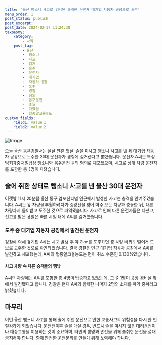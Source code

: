 ```yaml
---
title: '울산 뺑소니 사고로 검거된 술취한 운전자 대기업 자동차 공장으로 도주'
menu_order: 1
post_status: publish
post_excerpt: 
post_date: 2024-02-17 11:24:30
taxonomy:
    category:
        - 사회
    post_tag:
        - 울산
        -  뺑소니
        -  사고
        -  검거
        -  술취
        -  운전자
        -  대기업
        -  자동차 공장
        -  도주
        -  경찰
        -  혐의
        -  음주운전
        -  충돌
        -  다쳤음
        -  혈중알코올농도
custom_fields:
    field1: value 1
    field2: value 2
---
```


![Image](https://imgnews.pstatic.net/image/055/2024/02/11/0001129970_001_20240211181001149.jpg?type=w647)

오늘 울산 동부경찰서는 설날 연휴 첫날, 술을 마시고 뺑소니 사고를 낸 뒤 대기업 자동차 공장으로 도주한 30대 운전자가 경찰에 검거됐다고 밝혔습니다. 운전자 A씨는 특정범죄가중처벌법상 뺑소니와 음주운전 등의 혐의로 체포됐으며, 사고로 상대 차량 운전자를 포함한 총 3명이 다쳤습니다.
## 술에 취한 상태로 뺑소니 사고를 낸 울산 30대 운전자
어젯밤 11시 20분쯤 울산 동구 염포산터널 인근에서 발생한 사고는 충격을 안겨주었습니다. A씨는 앞 차량을 추월하려다가 중앙선을 넘어 마주 오는 차량과 충돌한 뒤, 다른 차량까지 들이받고 도주한 것으로 파악됐습니다. 사고로 인해 다른 운전자들은 다쳤고, 신고를 받은 경찰은 빠른 시일 내에 A씨를 검거했습니다.
### 도주 중 대기업 자동차 공장에서 발견된 운전자
경찰에 의해 검거된 A씨는 사고 발생 후 약 2km를 도주하던 중 차량 바퀴가 떨어져 도보로 도주한 것으로 확인되었습니다. 결국 경찰은 인근 대기업 자동차 공장에서 A씨를 발견하고 체포했는데, A씨의 혈중알코올농도는 면허 취소 수준인 0.130%였습니다.
#### 사고 차량 속 다른 승객들의 행방
A씨의 차량에는 A씨를 포함한 총 4명이 탑승하고 있었는데, 그 중 1명이 공장 경비실 앞에서 발견됐다고 합니다. 경찰은 현재 A씨와 함께한 나머지 2명의 소재를 파악 중이라고 밝혔습니다.
## 마무리
이번 울산 뺑소니 사고를 통해 술에 취한 운전으로 인한 교통사고의 위험성을 다시 한 번 절감하게 되었습니다. 운전전이후 술을 마실 경우, 반드시 술을 마시지 않은 대리운전이나 대중교통을 이용하는 것이 중요하며, 타인의 생명과 안전을 위해 술취한 운전을 절대 금지해야 합니다. 함께 안전한 운전문화를 만들기 위해 노력해야 합니다.

